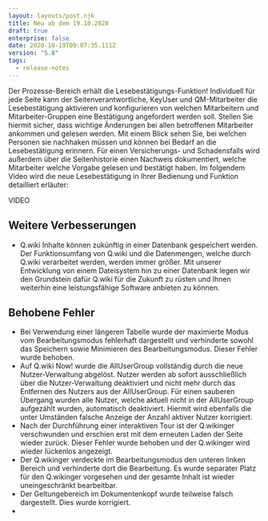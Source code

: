 ```yaml
---
layout: layouts/post.njk
title: Neu ab dem 19.10.2020
draft: true
enterprise: false
date: 2020-10-19T09:07:35.111Z
version: "5.8"
tags:
  - release-notes
---
```

Der Prozesse-Bereich erhält die Lesebestätigungs-Funktion! Individuell für jede Seite kann der Seitenverantwortliche, KeyUser und QM-Mitarbeiter die Lesebestätigung aktivieren und konfigurieren von welchen Mitarbeitern und Mitarbeiter-Gruppen eine Bestätigung angefordert werden soll. Stellen Sie hiermit sicher, dass wichtige Änderungen bei allen betroffenen Mitarbeiter ankommen und gelesen werden. Mit einem Blick sehen Sie, bei welchen Personen sie nachhaken müssen und können bei Bedarf an die Lesebestätigung erinnern. Für einen Versicherungs- und Schadensfalls wird außerdem über die Seitenhistorie einen Nachweis dokumentiert, welche Mitarbeiter welche Vorgabe gelesen und bestätigt haben. Im folgendem Video wird die neue Lesebestätigung in Ihrer Bedienung und Funktion detailliert erläuter:

VIDEO

## Weitere Verbesserungen

* Q.wiki Inhalte können zukünftig in einer Datenbank gespeichert werden. Der Funktionsumfang von Q.wiki und die Datenmengen, welche durch Q.wiki verarbeitet werden, werden immer größer. Mit unserer Entwicklung von einem Dateisystem hin zu einer Datenbank legen wir den Grundstein dafür Q.wiki für die Zukunft zu rüsten und Ihnen weiterhin eine leistungsfähige Software anbieten zu können.

## Behobene Fehler

* Bei Verwendung einer längeren Tabelle wurde der maximierte Modus vom Bearbeitungsmodus fehlerhaft dargestellt und verhinderte sowohl das Speichern sowie Minimieren des Bearbeitungsmodus. Dieser Fehler wurde behoben.
* Auf Q.wiki Now! wurde die AllUserGroup vollständig durch die neue Nutzer-Verwaltung abgelöst. Nutzer werden ab sofort ausschließlich über die Nutzer-Verwaltung deaktiviert und nicht mehr durch das Entfernen des Nutzers aus der AllUserGroup. Für einen sauberen Übergang wurden alle Nutzer, welche aktuell nicht in der AllUserGroup aufgezählt wurden, automatisch deaktiviert. Hiermit wird ebenfalls die unter Umständen falsche Anzeige der Anzahl aktiver Nutzer korrigiert.
* Nach der Durchführung einer interaktiven Tour ist der Q.wikinger verschwunden und erschien erst mit dem erneuten Laden der Seite wieder zurück. Dieser Fehler wurde behoben und der Q.wikinger wird wieder lückenlos angezeigt.
* Der Q.wikinger verdeckte im Bearbeitungsmodus den unteren linken Bereich und verhinderte dort die Bearbeitung. Es wurde separater Platz für den Q.wikinger vorgesehen und der gesamte Inhalt ist wieder uneingeschränkt bearbeitbar.
* Der Geltungebereich im Dokumentenkopf wurde teilweise falsch dargestellt. Dies wurde korrigiert.
*